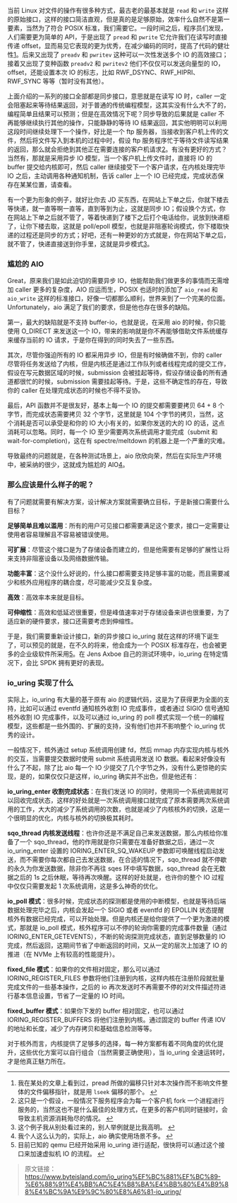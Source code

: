 当前 Linux 对文件的操作有很多种方式，最古老的最基本就是 `read` 和 `write` 这样的原始接口，这样的接口简洁直观，但是真的是足够原始，效率什么自然不是第一要素，当然为了符合 POSIX 标准，我们需要它。一段时间之后，程序员们发现，人们需要更为简单的 API，于是出现了 `pread` 和 `pwrite` 它允许我们在读写时直接传递 offset，显而易见它表现的更为优秀，在减少编码的同时，提高了代码的健壮性[1](https://www.byteisland.com/io_uring（1）-我们为什么会需要-io_uring/#fn-748-1)。后来又出现了 `preadv` 和 `pwritev` 这种可以一次性发送多个 IO 的高效接口；接着又出现了变种函数 `preadv2` 和 `pwritev2` 他们不仅仅可以发送向量型的 IO，offset，还能设置本次 IO 的标志，比如 RWF_DSYNC、RWF_HIPRI、RWF_SYNC 等等（暂时没有其他）。

上面介绍的一系列的接口全部都是同步接口，意思就是在读写 IO 时，caller 一定会阻塞起来等待结果返回，对于普通的传统编程模型，这其实没有什么大不了的，编程简单且结果可以预测；但是在高效情况下呢？同步导致的后果就是 caller 不再能够继续执行其他的操作，只能静静的等待 IO 结果返回，其实他明明可以利用这段时间继续处理下一个操作，好比是一个 ftp 服务器，当接收到客户机上传的文件，然后将文件写入到本机的过程中时，假设 ftp 服务程序忙于等待文件读写结果的返回，那么就会拒绝到其他正在需要连接的客户机请求[2](https://www.byteisland.com/io_uring（1）-我们为什么会需要-io_uring/#fn-748-2)。有没有更好的方式？当然有，那就是采用异步 IO 模型，当一个客户机上传文件时，直接将 IO 的 buffer 提交给内核即可，然后 caller 继续接受下一个客户请求，在内核处理完毕 IO 之后，主动调用各种通知机制，告诉 caller 上一个 IO 已经完成，完成状态保存在某某位置，请查看。

有一个更为形象的例子，就好比你去 JD 买东西，在网站上下单之后，你就下楼去等快递，就一直等啊一直等，直到等到为止，这就是同步 IO；假设换个方式，你在网站上下单之后就不管了，等着快递到了楼下之后打个电话给你，说放到快递柜了，让你下楼去取，这就是 poll/epoll 模型，也就是非阻塞轮询模式，你下楼取快递的过程还是同步的方式；好吧，还有一种更妙的方式就是，你在网站下单之后，就不管了，快递直接送到你手里，这就是异步模式[3](https://www.byteisland.com/io_uring（1）-我们为什么会需要-io_uring/#fn-748-3)。

### 尴尬的 AIO

Great，原来我们是如此迫切的需要异步 IO，他能帮助我们做更多的事情而无需增加 caller 更多的复杂度，AIO 应运而生，POSIX 也适时的添加了 `aio_read` 和 `aio_write` 这样的标准接口，好像一切都那么顺利，世界来到了一个完美的位面。Unfortunately，aio 满足了我们的要求，但是他也存在很多的缺陷。

第一，最大的缺陷就是不支持 buffer-io，也就是说，在采用 aio 的时候，你只能使用 O_DIRECT 来发送这一个 IO，带来的影响就是你不再能够借助文件系统缓存来缓存当前的 IO 请求，于是你在得到的同时失去了一些东西。

其次，尽管你强迫所有的 IO 都采用异步 IO，但是有时候确做不到，你的 caller 尽管将任务发送给了内核，但是内核还是通过工作队列或者线程完成的提交工作，假设在写元数据区域的时候，submission 会被挂起等待，假设存储设备的所有通道都很忙的时候，submission 需要挂起等待。于是，这些不确定性的存在，导致你的 caller 在处理完成状态的时候也不得不妥协。

最后，API 函数并不是很友好，基本上每一个 IO 的提交都需要要拷贝 64 + 8 个字节，而完成状态需要拷贝 32 个字节，这里就是 104 个字节的拷贝，当然，这个消耗是否可以承受是和你的 IO 大小有关的，如果你发送的大的 IO 的话，这点消耗可以忽略。同时，每一个 IO 至少需要两次系统调用才能完成（submit 和 wait-for-completion)，这在有 spectre/meltdown 的机器上是一个严重的灾难。

导致最终的问题就是，在各种测试场景上，aio 欣欣向荣，然后在实际生产环境中，被采纳的很少，这就成为尴尬的 AIO[4](https://www.byteisland.com/io_uring（1）-我们为什么会需要-io_uring/#fn-748-4)。

### 那么应该是什么样子的呢？

有了问题就需要有解决方案，设计解决方案就需要确立目标，于是新接口需要什么目标？

**足够简单且难以滥用**：所有的用户可见接口都需要满足这个要求，接口一定需要让使用者容易理解且不容易被错误使用。

**可扩展**：尽管这个接口是为了存储设备而建立的，但是他需要有足够的扩展性让将来支持非阻塞设备以及网络数据传输。

**功能丰富**：这个没什么好说的，什么接口都需要支持足够丰富的功能，而且需要减少和核外应用程序的耦合度，尽可能减少交互复杂度。

**高效**：高效率本来就是目标。

**可伸缩性**：高效和低延迟很重要，但是峰值速率对于存储设备来讲也很重要，为了适应新的硬件要求，接口还需要考虑到伸缩性。

于是，我们需要重新设计接口，新的异步接口 io_uring 就在这样的环境下诞生了，可以预见的就是，在不久的将来，他会成为一个 POSIX 标准存在，也会被更多的企业级软件所采用[5](https://www.byteisland.com/io_uring（1）-我们为什么会需要-io_uring/#fn-748-5)。在 Jens Axboe 自己的测试环境中，io_uring 在特定情况下，会比 SPDK 拥有更好的表现。

### io_uring 实现了什么

实际上，io_uring 有大量的基于原有 aio 的逻辑代码，这是为了获得更为全面的支持，比如可以通过 eventfd 通知核外收割 IO 完成事件，或者通过 SIGIO 信号通知核外收割 IO 完成事件，以及可以通过 io_uring 的 poll 模式实现一个统一的编程模型，这些都是一些外围的、扩展的支持，没有他们也并不影响整个 io_uring 优秀的设计。

一般情况下，核外通过 setup 系统调用创建 fd，然后 mmap 内存实现内核与核外的交互，当需要提交数据时使用 submit 系统调用发送 IO 数据。看起来好像没有什么了不起，除了比 aio 每一个 IO 少提交了几个字节之外，没有什么更惊艳的实现，是的，如果仅仅只是这样，io_uring 确实并不出色，但是他还有：

**io_uring_enter 收割完成状态**：在我们发送 IO 的同时，使用同一个系统调用就可以回收完成状态，这样的好处就是一次系统调用接口就完成了原本需要两次系统调用的工作，大大的减少了系统调用的次数，也就是减少了内核核外的切换，这是一个很明显的优化，内核与核外的切换极其耗时。

**sqo_thread 内核发送线程**：也许你还是不满足自己来发送数据，那么内核给你准备了一个 sqo_thread，他的作用就是你只需要在准备好数据之后，通过一次 io_uring_enter 设置的 IORING_ENTER_SQ_WAKEUP 参数即可唤醒线程启动发送，而不需要你每次都自己去发送数据，在合适的情况下，sqo_thread 就不停歇的永久为你发送数据，除非你不再往 sqes 环中填写数据，sqo_thread 会在无数据之后的 1s 之后休眠，等待再次唤醒。这样的好处就是，也许你的整个 IO 过程中仅仅只需要发起 1 次系统调用，这是多么神奇的优化。

**io_poll 模式**：很多时候，完成状态的探测都是使用的中断模型，也就是等待后端数据处理完毕之后，内核会发起一个 SIGIO 或者 eventfd 的 EPOLLIN 状态提醒核外有数据已经完成，可以开始处理。但是内核还是给你提供了一个更为激进的模式，那就是 io_poll 模式，核外程序可以不停的轮询你需要的完成事件数量（通过 IORING_ENTER_GETEVENTS），不断的轮询探测完成状态，直到足够数量的 IO 完成，然后返回，这期间节省了中断返回的时间，又从一定的层次上加速了 IO 的推进（在 NVMe 上有较高的性能提升）。

**fixed_file 模式**：如果你的文件相对固定，那么可以通过 IORING_REGISTER_FILES 参数将他们注册到内核，这样内核在注册阶段就批量完成文件的一些基本操作，之后的 io 再次发送时不再需要不停的对文件描述符进行基本信息设置，节省了一定量的 IO 时间。

**fixed_buffer 模式**：如果你下发的 buffer 相对固定，也可以通过 IORING_REGISTER_BUFFERS 将他们注册到内核。通过固定的 buffer 传递 IOV 的地址和长度，减少了内存拷贝和基础信息检测等等。

对于核外而言，内核提供了足够多的选择，每一种方案都有着不同角度的优化提升，这些优化方案可以自行组合（当然需要正确使用），当 io_uring 全速运转时，才是他真正魅力所在。

------

1. 我在某处的文章上看到过，pread 所做的偏移只针对本次操作而不影响文件整体的文件偏移指针，就是用 `lseek` 偏移的那个。 [↩︎](https://www.byteisland.com/io_uring（1）-我们为什么会需要-io_uring/#fnref-748-1)
2. 这只是一个假设，一般情况下服务程序会为每一个客户机 fork 一个进程进行服务的，当然这也不是什么最佳的处理方式，在更多的客户机同时链接时，会导致主机资源消耗殆尽的情况。 [↩︎](https://www.byteisland.com/io_uring（1）-我们为什么会需要-io_uring/#fnref-748-2)
3. 这个例子我从别处看过来的，别人举例就是比我高明。 [↩︎](https://www.byteisland.com/io_uring（1）-我们为什么会需要-io_uring/#fnref-748-3)
4. 我个人这么认为的，实际上，aio 确实使用场景不多。 [↩︎](https://www.byteisland.com/io_uring（1）-我们为什么会需要-io_uring/#fnref-748-4)
5. 目前已知的 qemu 已经开始采用 io_uring 进行适配，很快将可以通过这个接口来加速虚拟机 IO 的流程。 [↩︎](https://www.byteisland.com/io_uring（1）-我们为什么会需要-io_uring/#fnref-748-5)

> 原文链接：https://www.byteisland.com/io_uring%EF%BC%881%EF%BC%89-%E6%88%91%E4%BB%AC%E4%B8%BA%E4%BB%80%E4%B9%88%E4%BC%9A%E9%9C%80%E8%A6%81-io_uring/

